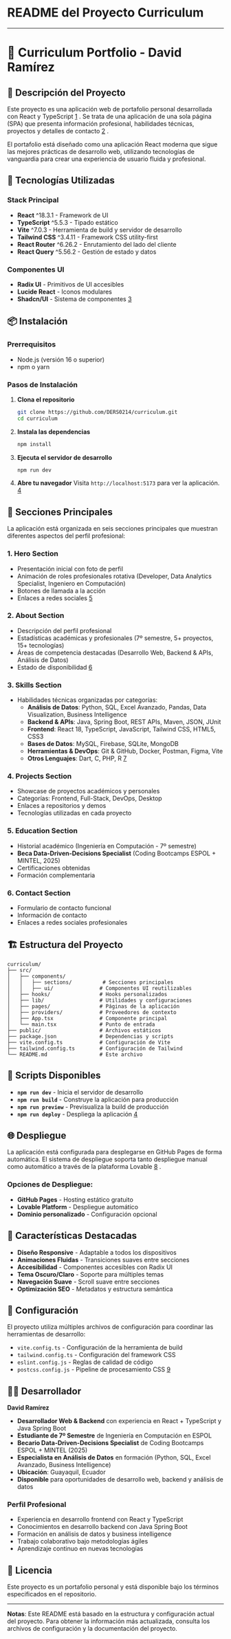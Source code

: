 


# README del Proyecto Curriculum

---

# 📄 Curriculum Portfolio - David Ramírez

## 🎯 Descripción del Proyecto

Este proyecto es una aplicación web de portafolio personal desarrollada con React y TypeScript [1](#0-0) . Se trata de una aplicación de una sola página (SPA) que presenta información profesional, habilidades técnicas, proyectos y detalles de contacto [2](#0-1) .

El portafolio está diseñado como una aplicación React moderna que sigue las mejores prácticas de desarrollo web, utilizando tecnologías de vanguardia para crear una experiencia de usuario fluida y profesional.

## 🚀 Tecnologías Utilizadas

### Stack Principal
- **React** ^18.3.1 - Framework de UI
- **TypeScript** ^5.5.3 - Tipado estático
- **Vite** ^7.0.3 - Herramienta de build y servidor de desarrollo
- **Tailwind CSS** ^3.4.11 - Framework CSS utility-first
- **React Router** ^6.26.2 - Enrutamiento del lado del cliente
- **React Query** ^5.56.2 - Gestión de estado y datos

### Componentes UI
- **Radix UI** - Primitivos de UI accesibles
- **Lucide React** - Iconos modulares
- **Shadcn/UI** - Sistema de componentes [3](#0-2) 

## 📦 Instalación

### Prerrequisitos
- Node.js (versión 16 o superior)
- npm o yarn

### Pasos de Instalación

1. **Clona el repositorio**
   ```bash
   git clone https://github.com/DERS0214/curriculum.git
   cd curriculum
   ```

2. **Instala las dependencias**
   ```bash
   npm install
   ```

3. **Ejecuta el servidor de desarrollo**
   ```bash
   npm run dev
   ```

4. **Abre tu navegador**
   Visita `http://localhost:5173` para ver la aplicación. [4](#0-3) 

## 🎨 Secciones Principales

La aplicación está organizada en seis secciones principales que muestran diferentes aspectos del perfil profesional:

### 1. **Hero Section** 
- Presentación inicial con foto de perfil
- Animación de roles profesionales rotativa (Developer, Data Analytics Specialist, Ingeniero en Computación)
- Botones de llamada a la acción
- Enlaces a redes sociales [5](#0-4) 

### 2. **About Section**
- Descripción del perfil profesional
- Estadísticas académicas y profesionales (7º semestre, 5+ proyectos, 15+ tecnologías)
- Áreas de competencia destacadas (Desarrollo Web, Backend & APIs, Análisis de Datos)
- Estado de disponibilidad [6](#0-5) 

### 3. **Skills Section**
- Habilidades técnicas organizadas por categorías:
  - **Análisis de Datos**: Python, SQL, Excel Avanzado, Pandas, Data Visualization, Business Intelligence
  - **Backend & APIs**: Java, Spring Boot, REST APIs, Maven, JSON, JUnit
  - **Frontend**: React 18, TypeScript, JavaScript, Tailwind CSS, HTML5, CSS3
  - **Bases de Datos**: MySQL, Firebase, SQLite, MongoDB
  - **Herramientas & DevOps**: Git & GitHub, Docker, Postman, Figma, Vite
  - **Otros Lenguajes**: Dart, C, PHP, R [7](#0-6) 

### 4. **Projects Section**
- Showcase de proyectos académicos y personales
- Categorías: Frontend, Full-Stack, DevOps, Desktop
- Enlaces a repositorios y demos
- Tecnologías utilizadas en cada proyecto

### 5. **Education Section**
- Historial académico (Ingeniería en Computación - 7º semestre)
- **Beca Data-Driven-Decisions Specialist** (Coding Bootcamps ESPOL + MINTEL, 2025)
- Certificaciones obtenidas
- Formación complementaria

### 6. **Contact Section**
- Formulario de contacto funcional
- Información de contacto
- Enlaces a redes sociales profesionales

## 🏗️ Estructura del Proyecto

```
curriculum/
├── src/
│   ├── components/
│   │   ├── sections/          # Secciones principales
│   │   ├── ui/               # Componentes UI reutilizables
│   ├── hooks/                # Hooks personalizados
│   ├── lib/                  # Utilidades y configuraciones
│   ├── pages/                # Páginas de la aplicación
│   ├── providers/            # Proveedores de contexto
│   ├── App.tsx               # Componente principal
│   └── main.tsx              # Punto de entrada
├── public/                   # Archivos estáticos
├── package.json              # Dependencias y scripts
├── vite.config.ts            # Configuración de Vite
├── tailwind.config.ts        # Configuración de Tailwind
└── README.md                 # Este archivo
```

## 🚀 Scripts Disponibles

- **`npm run dev`** - Inicia el servidor de desarrollo
- **`npm run build`** - Construye la aplicación para producción
- **`npm run preview`** - Previsualiza la build de producción
- **`npm run deploy`** - Despliega la aplicación [4](#0-3) 

## 🌐 Despliegue

La aplicación está configurada para desplegarse en GitHub Pages de forma automática. El sistema de despliegue soporta tanto despliegue manual como automático a través de la plataforma Lovable [8](#0-7) .

### Opciones de Despliegue:
- **GitHub Pages** - Hosting estático gratuito
- **Lovable Platform** - Despliegue automático
- **Dominio personalizado** - Configuración opcional

## 🎯 Características Destacadas

- **Diseño Responsive** - Adaptable a todos los dispositivos
- **Animaciones Fluidas** - Transiciones suaves entre secciones
- **Accesibilidad** - Componentes accesibles con Radix UI
- **Tema Oscuro/Claro** - Soporte para múltiples temas
- **Navegación Suave** - Scroll suave entre secciones
- **Optimización SEO** - Metadatos y estructura semántica

## 🔧 Configuración

El proyecto utiliza múltiples archivos de configuración para coordinar las herramientas de desarrollo:

- `vite.config.ts` - Configuración de la herramienta de build
- `tailwind.config.ts` - Configuración del framework CSS
- `eslint.config.js` - Reglas de calidad de código
- `postcss.config.js` - Pipeline de procesamiento CSS [9](#0-8) 

## 👨‍💻 Desarrollador

**David Ramírez**
- **Desarrollador Web & Backend** con experiencia en React + TypeScript y Java Spring Boot
- **Estudiante de 7º Semestre** de Ingeniería en Computación en ESPOL
- **Becario Data-Driven-Decisions Specialist** de Coding Bootcamps ESPOL + MINTEL (2025)
- **Especialista en Análisis de Datos** en formación (Python, SQL, Excel Avanzado, Business Intelligence)
- **Ubicación**: Guayaquil, Ecuador
- **Disponible** para oportunidades de desarrollo web, backend y análisis de datos

### Perfil Profesional
- Experiencia en desarrollo frontend con React y TypeScript
- Conocimientos en desarrollo backend con Java Spring Boot
- Formación en análisis de datos y business intelligence
- Trabajo colaborativo bajo metodologías ágiles
- Aprendizaje continuo en nuevas tecnologías

## 📄 Licencia

Este proyecto es un portafolio personal y está disponible bajo los términos especificados en el repositorio.

---

**Notas**: Este README está basado en la estructura y configuración actual del proyecto. Para obtener la información más actualizada, consulta los archivos de configuración y la documentación del proyecto.
